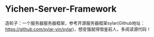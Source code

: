 # Yichen-Server-Framework
造轮子：一个服务器服务器框架，参考开源服务器框架sylar(Github地址：https://github.com/sylar-yin/sylar)，想变强就得借鉴前人，多阅读源代码！
